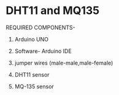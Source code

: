 # DHT11 and MQ135

REQUIRED COMPONENTS-

1. Arduino UNO

2. Software- Arduino IDE

3. jumper wires (male-male,male-female)

4. DHT11 sensor

5. MQ-135 sensor
